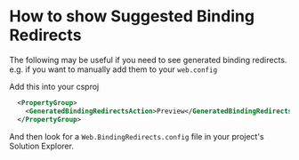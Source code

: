 # How to show Suggested Binding Redirects

The following may be useful if you need to see generated binding redirects.
e.g. if you want to manually add them to your `web.config`

Add this into your csproj
```xml
  <PropertyGroup>
    <GeneratedBindingRedirectsAction>Preview</GeneratedBindingRedirectsAction>
  </PropertyGroup>
```

And then look for a `Web.BindingRedirects.config` file in your project's Solution Explorer.